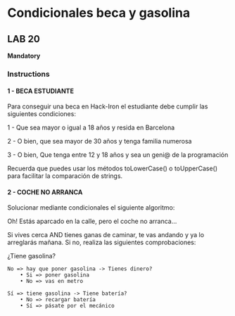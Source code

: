 # Condicionales beca y gasolina

## LAB 20

**Mandatory**

### Instructions

#### 1 - BECA ESTUDIANTE

Para conseguir una beca en Hack-Iron el estudiante debe cumplir las siguientes condiciones:

1 - Que sea mayor o igual a 18 años y resida en Barcelona

2 - O bien, que sea mayor de 30 años y tenga familia numerosa

3 - O bien, Que tenga entre 12 y 18 años y sea un geni@ de la programación

Recuerda que puedes usar los métodos toLowerCase() o toUpperCase() para facilitar la comparación de strings.


#### 2 - COCHE NO ARRANCA

Solucionar mediante condicionales el siguiente algoritmo:

Oh! Estás aparcado en la calle, pero el coche no arranca...

Si vives cerca AND tienes ganas de caminar, te vas andando y ya lo arreglarás mañana. Si no, realiza las siguientes comprobaciones: 

¿Tiene gasolina?

    No => hay que poner gasolina -> Tienes dinero?
        • Si => poner gasolina
        • No => vas en metro

    Sí => tiene gasolina -> Tiene batería?
        • No => recargar batería
        • Sí => pásate por el mecánico
